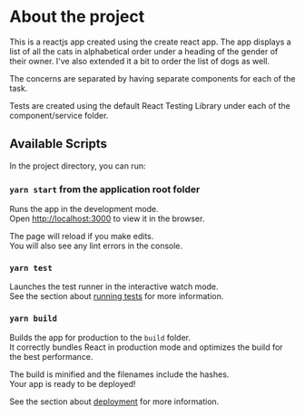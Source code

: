 # About the project

This is a reactjs app created using the create react app. The app displays a list of all the cats in alphabetical order under a heading of the gender of their owner. I've also extended it a bit to order the list of dogs as well.

The concerns are separated by having separate components for each of the task.

Tests are created using the default React Testing Library under each of the component/service folder.

## Available Scripts

In the project directory, you can run:

### `yarn start` from the application root folder

Runs the app in the development mode.\
Open [http://localhost:3000](http://localhost:3000) to view it in the browser.

The page will reload if you make edits.\
You will also see any lint errors in the console.

### `yarn test`

Launches the test runner in the interactive watch mode.\
See the section about [running tests](https://facebook.github.io/create-react-app/docs/running-tests) for more information.

### `yarn build`

Builds the app for production to the `build` folder.\
It correctly bundles React in production mode and optimizes the build for the best performance.

The build is minified and the filenames include the hashes.\
Your app is ready to be deployed!

See the section about [deployment](https://facebook.github.io/create-react-app/docs/deployment) for more information.
